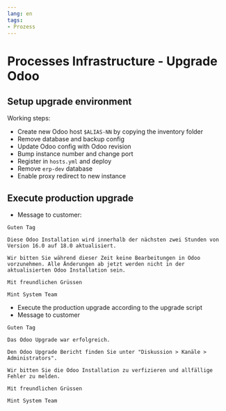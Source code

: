 ```yaml
---
lang: en
tags:
- Prozess
---
```

# Processes Infrastructure - Upgrade Odoo

## Setup upgrade environment

Working steps:
* Create new Odoo host `$ALIAS-NN` by copying the inventory folder
* Remove database and backup config
* Update Odoo config with Odoo revision
* Bump instance number and change port
* Register in `hosts.yml` and deploy
* Remove `erp-dev` database
* Enable proxy redirect to new instance

## Execute production upgrade

* Message to customer:

```
Guten Tag

Diese Odoo Installation wird innerhalb der nächsten zwei Stunden von Version 16.0 auf 18.0 aktualisiert.

Wir bitten Sie während dieser Zeit keine Bearbeitungen in Odoo vorzunehmen. Alle Änderungen ab jetzt werden nicht in der aktualisierten Odoo Installation sein.

Mit freundlichen Grüssen

Mint System Team
```

* Execute the production upgrade according to the upgrade script
* Message to customer

```
Guten Tag

Das Odoo Upgrade war erfolgreich.

Den Odoo Upgrade Bericht finden Sie unter "Diskussion > Kanäle > Administrators".

Wir bitten Sie die Odoo Installation zu verfizieren und allfällige Fehler zu melden.

Mit freundlichen Grüssen

Mint System Team
```